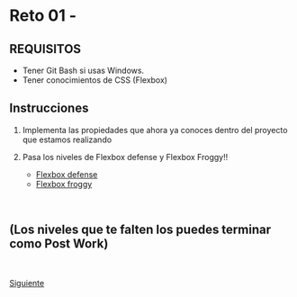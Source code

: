 # Reto 01 - 

## REQUISITOS
- Tener Git Bash si usas Windows.
- Tener conocimientos de CSS (Flexbox)

## Instrucciones

1. Implementa las propiedades que ahora ya conoces dentro del proyecto que estamos realizando
2. Pasa los niveles de Flexbox defense y Flexbox Froggy!!

    - [Flexbox defense](http://www.flexboxdefense.com/) <br/>
    - [Flexbox froggy](https://flexboxfroggy.com/)

<br/>

## (Los niveles que te falten los puedes terminar como Post Work)

<br/>

[Siguiente](../Ejemplo-02)